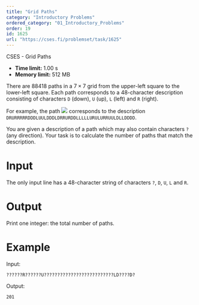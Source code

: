 ```yaml
---
title: "Grid Paths"
category: "Introductory Problems"
ordered_category: "01_Introductory_Problems"
order: 19
id: 1625
url: "https://cses.fi/problemset/task/1625"
---
```


CSES - Grid Paths

  * **Time limit:** 1.00 s
  * **Memory limit:** 512 MB

There are $88418$ paths in a $7 \times 7$ grid from the upper-left square to
the lower-left square. Each path corresponds to a $48$-character description
consisting of characters `D` (down), `U` (up), `L` (left) and `R` (right).

For example, the path
![](/file/3624b569007eb03818b6611755f1bdbe4cdbd0a8334baf9fedc5365914bdd661)
corresponds to the description
`DRURRRRRDDDLUULDDDLDRRURDDLLLLLURULURRUULDLLDDDD`.

You are given a description of a path which may also contain characters `?`
(any direction). Your task is to calculate the number of paths that match the
description.

# Input

The only input line has a $48$-character string of characters `?`, `D`, `U`,
`L` and `R`.

# Output

Print one integer: the total number of paths.

# Example

Input:

    
    
    ??????R??????U??????????????????????????LD????D?
    

Output:

    
    
    201
    

